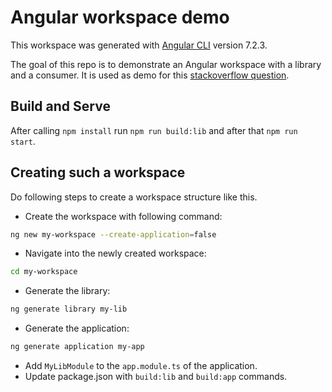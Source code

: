 # Angular workspace demo

This workspace was generated with [Angular CLI](https://github.com/angular/angular-cli) version 7.2.3.

The goal of this repo is to demonstrate an Angular workspace with a library and a consumer. It is used as demo for this [stackoverflow question](https://stackoverflow.com/questions/58997143/why-cant-i-build-an-angular-app-that-references-an-internal-angular-library).

## Build and Serve
After calling `npm install` run `npm run build:lib` and after that `npm run start`.

## Creating such a workspace
Do following steps to create a workspace structure like this.
- Create the workspace with following command:
```bash
ng new my-workspace --create-application=false
```
- Navigate into the newly created workspace:
```bash
cd my-workspace
```
- Generate the library:
```bash
ng generate library my-lib
```
- Generate the application:
```bash
ng generate application my-app
```
- Add `MyLibModule` to the `app.module.ts` of the application.
- Update package.json with `build:lib` and `build:app` commands.


